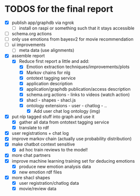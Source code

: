 # TODOS for the final report

 - [X] publish app/graphdb via ngrok
     - [ ] install on raspi or something such that it stays accessible
 - [ ] schema.org actions
 - [ ] only use emotions from bayesv2 for movie recommendation
 - [ ] ui improvements
     - [ ] meta data (use alignments)
 - [X] assemble report
     - [X] Reduce first report a little and add:
         - [X] Emotion extraction techniques/improvements/plots
         - [X] Markov chains for nlg
         - [X] ontotext tagging service
         - [X] application description
         - [X] application/graphdb publication/access description
         - [X] schema.org actions - links to videos (watch action)
         - [X] shacl - shapes - shacl.js
         - [X] ontology extensions - user - chatlog - ..
            - [X] Add user chat log ontology (img)
 - [X] put nlp tagged stuff into graph and use it
     - [X] gather all data from ontotext tagging service
     - [X] translate to rdf
 - [X] user registrations + chat log
 - [X] improve markov chain (actually use probability distribution)
 - [X] make chatbot context sensitive
     - [X] ad hoc train reviews to the model!
 - [X] more chat partners
 - [X] improve machine learning training set for deducing emotions
     - [X] produce new emotion analysis data 
     - [X] new emotion rdf files
 - [X] more shacl shapes
     - [X] user registration/chatlog data 
     - [X] movie/review data
